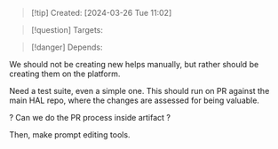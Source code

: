 
>[!tip] Created: [2024-03-26 Tue 11:02]

>[!question] Targets: 

>[!danger] Depends: 

We should not be creating new helps manually, but rather should be creating them on the platform.

Need a test suite, even a simple one.
This should run on PR against the main HAL repo, where the changes are assessed for being valuable.

? Can we do the PR process inside artifact ?

Then, make prompt editing tools.
